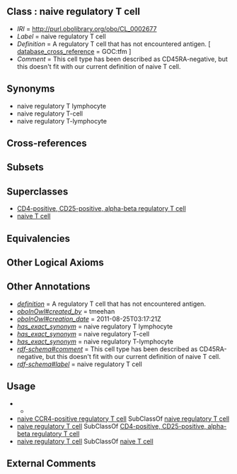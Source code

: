 
## Class : naive regulatory T cell

 * *IRI* = http://purl.obolibrary.org/obo/CL_0002677
 * *Label* = naive regulatory T cell
 * *Definition* = A regulatory T cell that has not encountered antigen. [ [database_cross_reference](../../ef/oboInOwl#hasDbXref.md) = GOC:tfm ]
 * *Comment* = This cell type has been described as CD45RA-negative, but this doesn't fit with our current definition of naive T cell.

## Synonyms

 * naive regulatory T lymphocyte
 * naive regulatory T-cell
 * naive regulatory T-lymphocyte

## Cross-references


## Subsets


## Superclasses

 * [CD4-positive, CD25-positive, alpha-beta regulatory T cell](../../CL/92/CL_0000792.md)
 * [naive T cell](../../CL/98/CL_0000898.md)

## Equivalencies


## Other Logical Axioms


## Other Annotations

 * *[definition](../../IAO/15/IAO_0000115.md)* = A regulatory T cell that has not encountered antigen.
 * *[oboInOwl#created_by](../../oboInOwl#created/by/oboInOwl#created_by.md)* = tmeehan
 * *[oboInOwl#creation_date](../../oboInOwl#creation/te/oboInOwl#creation_date.md)* = 2011-08-25T03:17:21Z
 * *[has_exact_synonym](../../ym/oboInOwl#hasExactSynonym.md)* = naive regulatory T lymphocyte
 * *[has_exact_synonym](../../ym/oboInOwl#hasExactSynonym.md)* = naive regulatory T-cell
 * *[has_exact_synonym](../../ym/oboInOwl#hasExactSynonym.md)* = naive regulatory T-lymphocyte
 * *[rdf-schema#comment](../../nt/rdf-schema#comment.md)* = This cell type has been described as CD45RA-negative, but this doesn't fit with our current definition of naive T cell.
 * *[rdf-schema#label](../../el/rdf-schema#label.md)* = naive regulatory T cell

## Usage

 * -
 * [naive CCR4-positive regulatory T cell](../../CL/45/CL_0001045.md) SubClassOf [naive regulatory T cell](../../CL/77/CL_0002677.md)
 * [naive regulatory T cell](../../CL/77/CL_0002677.md) SubClassOf [CD4-positive, CD25-positive, alpha-beta regulatory T cell](../../CL/92/CL_0000792.md)
 * [naive regulatory T cell](../../CL/77/CL_0002677.md) SubClassOf [naive T cell](../../CL/98/CL_0000898.md)

## External Comments

